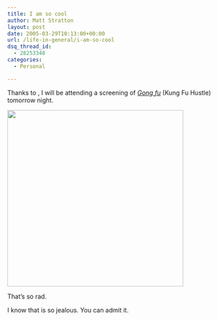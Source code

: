 ```yaml
---
title: I am so cool
author: Matt Stratton
layout: post
date: 2005-03-29T10:13:00+00:00
url: /life-in-general/i-am-so-cool
dsq_thread_id:
  - 28253348
categories:
  - Personal

---
```

Thanks to , I will be attending a screening of [_Gong fu_][1] (Kung Fu Hustle) tomorrow night.

<img src="http://photos8.flickr.com/7797445_fa537b16dc.jpg" width="400" />

That&#8217;s so rad.

I know that is so jealous. You can admit it.

 [1]: http://www.imdb.com/title/tt0373074/
